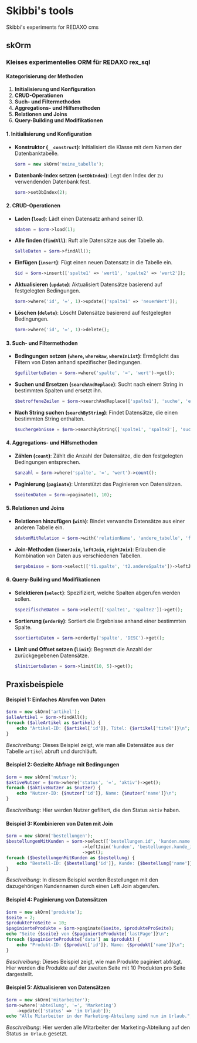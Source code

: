 # Skibbi's tools
Skibbi's experiments for REDAXO cms

## skOrm

### Kleises experimentelles ORM für REDAXO rex_sql

#### Kategorisierung der Methoden
1. **Initialisierung und Konfiguration**
2. **CRUD-Operationen**
3. **Such- und Filtermethoden**
4. **Aggregations- und Hilfsmethoden**
5. **Relationen und Joins**
6. **Query-Building und Modifikationen**

#### 1. Initialisierung und Konfiguration
- **Konstruktor (`__construct`)**: Initialisiert die Klasse mit dem Namen der Datenbanktabelle.
  ```php
  $orm = new skOrm('meine_tabelle');
  ```
- **Datenbank-Index setzen (`setDbIndex`)**: Legt den Index der zu verwendenden Datenbank fest.
  ```php
  $orm->setDbIndex(2);
  ```

#### 2. CRUD-Operationen
- **Laden (`load`)**: Lädt einen Datensatz anhand seiner ID.
  ```php
  $daten = $orm->load(1);
  ```
- **Alle finden (`findAll`)**: Ruft alle Datensätze aus der Tabelle ab.
  ```php
  $alleDaten = $orm->findAll();
  ```
- **Einfügen (`insert`)**: Fügt einen neuen Datensatz in die Tabelle ein.
  ```php
  $id = $orm->insert(['spalte1' => 'wert1', 'spalte2' => 'wert2']);
  ```
- **Aktualisieren (`update`)**: Aktualisiert Datensätze basierend auf festgelegten Bedingungen.
  ```php
  $orm->where('id', '=', 1)->update(['spalte1' => 'neuerWert']);
  ```
- **Löschen (`delete`)**: Löscht Datensätze basierend auf festgelegten Bedingungen.
  ```php
  $orm->where('id', '=', 1)->delete();
  ```

#### 3. Such- und Filtermethoden
- **Bedingungen setzen (`where`, `whereRaw`, `whereInList`)**: Ermöglicht das Filtern von Daten anhand spezifischer Bedingungen.
  ```php
  $gefilterteDaten = $orm->where('spalte', '=', 'wert')->get();
  ```
- **Suchen und Ersetzen (`searchAndReplace`)**: Sucht nach einem String in bestimmten Spalten und ersetzt ihn.
  ```php
  $betroffeneZeilen = $orm->searchAndReplace(['spalte1'], 'suche', 'ersetze');
  ```
- **Nach String suchen (`searchByString`)**: Findet Datensätze, die einen bestimmten String enthalten.
  ```php
  $suchergebnisse = $orm->searchByString(['spalte1', 'spalte2'], 'suchString');
  ```

#### 4. Aggregations- und Hilfsmethoden
- **Zählen (`count`)**: Zählt die Anzahl der Datensätze, die den festgelegten Bedingungen entsprechen.
  ```php
  $anzahl = $orm->where('spalte', '=', 'wert')->count();
  ```
- **Paginierung (`paginate`)**: Unterstützt das Paginieren von Datensätzen.
  ```php
  $seitenDaten = $orm->paginate(1, 10);
  ```

#### 5. Relationen und Joins
- **Relationen hinzufügen (`with`)**: Bindet verwandte Datensätze aus einer anderen Tabelle ein.
  ```php
  $datenMitRelation = $orm->with('relationName', 'andere_tabelle', 'fremdschluessel')->get();
  ```
- **Join-Methoden (`innerJoin`, `leftJoin`, `rightJoin`)**: Erlauben die Kombination von Daten aus verschiedenen Tabellen.
  ```php
  $ergebnisse = $orm->select(['t1.spalte', 't2.andereSpalte'])->leftJoin('andere_tabelle', 't1.id = t2.foreign_id')->get();
  ```

#### 6. Query-Building und Modifikationen
- **Selektieren (`select`)**: Spezifiziert, welche Spalten abgerufen werden sollen.
  ```php
  $spezifischeDaten = $orm->select(['spalte1', 'spalte2'])->get();
  ```
- **Sortierung (`orderBy`)**: Sortiert die Ergebnisse anhand einer bestimmten Spalte.
  ```php
  $sortierteDaten = $orm->orderBy('spalte', 'DESC')->get();
  ```
- **Limit und Offset setzen (`limit`)**: Begrenzt die Anzahl der zurückgegebenen Datensätze.
  ```php
  $limitierteDaten = $orm->limit(10, 5)->get();
  ```

## Praxisbeispiele

#### Beispiel 1: Einfaches Abrufen von Daten
```php
$orm = new skOrm('artikel');
$alleArtikel = $orm->findAll();
foreach ($alleArtikel as $artikel) {
    echo "Artikel-ID: {$artikel['id']}, Titel: {$artikel['titel']}\n";
}
```
*Beschreibung*: Dieses Beispiel zeigt, wie man alle Datensätze aus der Tabelle `artikel` abruft und durchläuft.

#### Beispiel 2: Gezielte Abfrage mit Bedingungen
```php
$orm = new skOrm('nutzer');
$aktiveNutzer = $orm->where('status', '=', 'aktiv')->get();
foreach ($aktiveNutzer as $nutzer) {
    echo "Nutzer-ID: {$nutzer['id']}, Name: {$nutzer['name']}\n";
}
```
*Beschreibung*: Hier werden Nutzer gefiltert, die den Status `aktiv` haben.

#### Beispiel 3: Kombinieren von Daten mit Join
```php
$orm = new skOrm('bestellungen');
$bestellungenMitKunden = $orm->select(['bestellungen.id', 'kunden.name'])
                             ->leftJoin('kunden', 'bestellungen.kunde_id = kunden.id')
                             ->get();
foreach ($bestellungenMitKunden as $bestellung) {
    echo "Bestell-ID: {$bestellung['id']}, Kunde: {$bestellung['name']}\n";
}
```
*Beschreibung*: In diesem Beispiel werden Bestellungen mit den dazugehörigen Kundennamen durch einen Left Join abgerufen.

#### Beispiel 4: Paginierung von Datensätzen
```php
$orm = new skOrm('produkte');
$seite = 2;
$produkteProSeite = 10;
$paginierteProdukte = $orm->paginate($seite, $produkteProSeite);
echo "Seite {$seite} von {$paginierteProdukte['lastPage']}\n";
foreach ($paginierteProdukte['data'] as $produkt) {
    echo "Produkt-ID: {$produkt['id']}, Name: {$produkt['name']}\n";
}
```
*Beschreibung*: Dieses Beispiel zeigt, wie man Produkte paginiert abfragt. Hier werden die Produkte auf der zweiten Seite mit 10 Produkten pro Seite dargestellt.

#### Beispiel 5: Aktualisieren von Datensätzen
```php
$orm = new skOrm('mitarbeiter');
$orm->where('abteilung', '=', 'Marketing')
    ->update(['status' => 'im Urlaub']);
echo "Alle Mitarbeiter in der Marketing-Abteilung sind nun im Urlaub.";
```
*Beschreibung*: Hier werden alle Mitarbeiter der Marketing-Abteilung auf den Status `im Urlaub` gesetzt.

